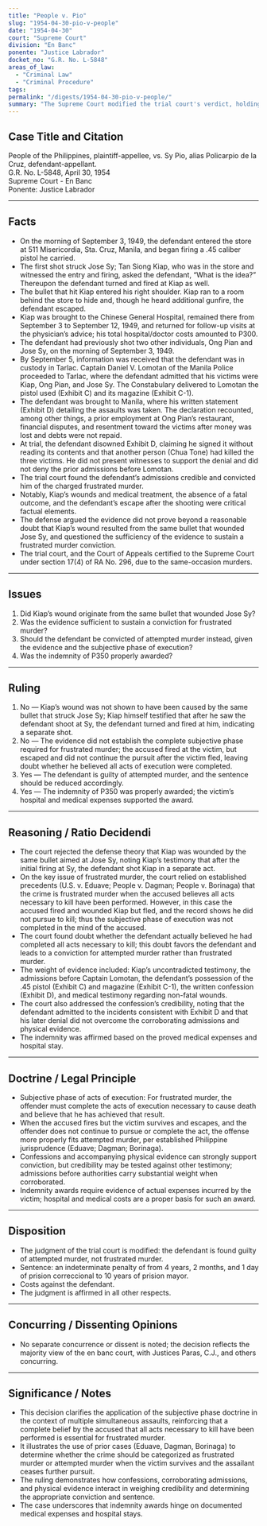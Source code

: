 ```yaml
---
title: "People v. Pio"
slug: "1954-04-30-pio-v-people"
date: "1954-04-30"
court: "Supreme Court"
division: "En Banc"
ponente: "Justice Labrador"
docket_no: "G.R. No. L-5848"
areas_of_law:
  - "Criminal Law"
  - "Criminal Procedure"
tags:
permalink: "/digests/1954-04-30-pio-v-people/"
summary: "The Supreme Court modified the trial court's verdict, holding the defendant guilty of attempted murder (not frustrated murder) for the September 3, 1949 attack, and reduced the sentence to 4 years, 2 months, and 1 day of prision correccional to 10 years of prision mayor; costs against the defendant."
---
```


## Case Title and Citation
People of the Philippines, plaintiff-appellee, vs. Sy Pio, alias Policarpio de la Cruz, defendant-appellant.  
G.R. No. L-5848, April 30, 1954  
Supreme Court - En Banc  
Ponente: Justice Labrador

---

## Facts
- On the morning of September 3, 1949, the defendant entered the store at 511 Misericordia, Sta. Cruz, Manila, and began firing a .45 caliber pistol he carried.
- The first shot struck Jose Sy; Tan Siong Kiap, who was in the store and witnessed the entry and firing, asked the defendant, “What is the idea?” Thereupon the defendant turned and fired at Kiap as well.
- The bullet that hit Kiap entered his right shoulder. Kiap ran to a room behind the store to hide and, though he heard additional gunfire, the defendant escaped.
- Kiap was brought to the Chinese General Hospital, remained there from September 3 to September 12, 1949, and returned for follow-up visits at the physician’s advice; his total hospital/doctor costs amounted to P300.
- The defendant had previously shot two other individuals, Ong Pian and Jose Sy, on the morning of September 3, 1949.
- By September 5, information was received that the defendant was in custody in Tarlac. Captain Daniel V. Lomotan of the Manila Police proceeded to Tarlac, where the defendant admitted that his victims were Kiap, Ong Pian, and Jose Sy. The Constabulary delivered to Lomotan the pistol used (Exhibit C) and its magazine (Exhibit C-1).
- The defendant was brought to Manila, where his written statement (Exhibit D) detailing the assaults was taken. The declaration recounted, among other things, a prior employment at Ong Pian’s restaurant, financial disputes, and resentment toward the victims after money was lost and debts were not repaid.
- At trial, the defendant disowned Exhibit D, claiming he signed it without reading its contents and that another person (Chua Tone) had killed the three victims. He did not present witnesses to support the denial and did not deny the prior admissions before Lomotan.
- The trial court found the defendant’s admissions credible and convicted him of the charged frustrated murder.
- Notably, Kiap’s wounds and medical treatment, the absence of a fatal outcome, and the defendant’s escape after the shooting were critical factual elements.
- The defense argued the evidence did not prove beyond a reasonable doubt that Kiap’s wound resulted from the same bullet that wounded Jose Sy, and questioned the sufficiency of the evidence to sustain a frustrated murder conviction.
- The trial court, and the Court of Appeals certified to the Supreme Court under section 17(4) of RA No. 296, due to the same-occasion murders.

---

## Issues
1. Did Kiap’s wound originate from the same bullet that wounded Jose Sy?
2. Was the evidence sufficient to sustain a conviction for frustrated murder?
3. Should the defendant be convicted of attempted murder instead, given the evidence and the subjective phase of execution?
4. Was the indemnity of P350 properly awarded?

---

## Ruling
1. No — Kiap’s wound was not shown to have been caused by the same bullet that struck Jose Sy; Kiap himself testified that after he saw the defendant shoot at Sy, the defendant turned and fired at him, indicating a separate shot.
2. No — The evidence did not establish the complete subjective phase required for frustrated murder; the accused fired at the victim, but escaped and did not continue the pursuit after the victim fled, leaving doubt whether he believed all acts of execution were completed.
3. Yes — The defendant is guilty of attempted murder, and the sentence should be reduced accordingly.
4. Yes — The indemnity of P350 was properly awarded; the victim’s hospital and medical expenses supported the award.

---

## Reasoning / Ratio Decidendi
- The court rejected the defense theory that Kiap was wounded by the same bullet aimed at Jose Sy, noting Kiap’s testimony that after the initial firing at Sy, the defendant shot Kiap in a separate act.
- On the key issue of frustrated murder, the court relied on established precedents (U.S. v. Eduave; People v. Dagman; People v. Borinaga) that the crime is frustrated murder when the accused believes all acts necessary to kill have been performed. However, in this case the accused fired and wounded Kiap but fled, and the record shows he did not pursue to kill; thus the subjective phase of execution was not completed in the mind of the accused.
- The court found doubt whether the defendant actually believed he had completed all acts necessary to kill; this doubt favors the defendant and leads to a conviction for attempted murder rather than frustrated murder.
- The weight of evidence included: Kiap’s uncontradicted testimony, the admissions before Captain Lomotan, the defendant’s possession of the .45 pistol (Exhibit C) and magazine (Exhibit C-1), the written confession (Exhibit D), and medical testimony regarding non-fatal wounds.
- The court also addressed the confession’s credibility, noting that the defendant admitted to the incidents consistent with Exhibit D and that his later denial did not overcome the corroborating admissions and physical evidence.
- The indemnity was affirmed based on the proved medical expenses and hospital stay.

---

## Doctrine / Legal Principle
- Subjective phase of acts of execution: For frustrated murder, the offender must complete the acts of execution necessary to cause death and believe that he has achieved that result.
- When the accused fires but the victim survives and escapes, and the offender does not continue to pursue or complete the act, the offense more properly fits attempted murder, per established Philippine jurisprudence (Eduave; Dagman; Borinaga).
- Confessions and accompanying physical evidence can strongly support conviction, but credibility may be tested against other testimony; admissions before authorities carry substantial weight when corroborated.
- Indemnity awards require evidence of actual expenses incurred by the victim; hospital and medical costs are a proper basis for such an award.

---

## Disposition
- The judgment of the trial court is modified: the defendant is found guilty of attempted murder, not frustrated murder.
- Sentence: an indeterminate penalty of from 4 years, 2 months, and 1 day of prision correccional to 10 years of prision mayor.
- Costs against the defendant.
- The judgment is affirmed in all other respects.

---

## Concurring / Dissenting Opinions
- No separate concurrence or dissent is noted; the decision reflects the majority view of the en banc court, with Justices Paras, C.J., and others concurring.

---

## Significance / Notes
- This decision clarifies the application of the subjective phase doctrine in the context of multiple simultaneous assaults, reinforcing that a complete belief by the accused that all acts necessary to kill have been performed is essential for frustrated murder.
- It illustrates the use of prior cases (Eduave, Dagman, Borinaga) to determine whether the crime should be categorized as frustrated murder or attempted murder when the victim survives and the assailant ceases further pursuit.
- The ruling demonstrates how confessions, corroborating admissions, and physical evidence interact in weighing credibility and determining the appropriate conviction and sentence.
- The case underscores that indemnity awards hinge on documented medical expenses and hospital stays.